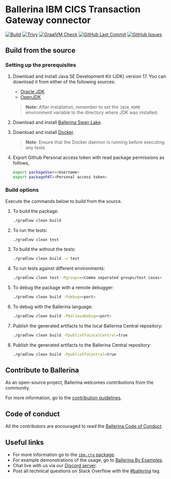# Ballerina IBM CICS Transaction Gateway connector

[![Build](https://github.com/ballerina-platform/module-ballerinax-ibm.ctg/actions/workflows/ci.yml/badge.svg)](https://github.com/ballerina-platform/module-ballerinax-ibm.ctg/actions/workflows/ci.yml)
[![Trivy](https://github.com/ballerina-platform/module-ballerinax-ibm.ctg/actions/workflows/trivy-scan.yml/badge.svg)](https://github.com/ballerina-platform/module-ballerinax-ibm.ctg/actions/workflows/trivy-scan.yml)
[![GraalVM Check](https://github.com/ballerina-platform/module-ballerinax-ibm.ctg/actions/workflows/build-with-bal-test-graalvm.yml/badge.svg)](https://github.com/ballerina-platform/module-ballerinax-ibm.ctg/actions/workflows/build-with-bal-test-graalvm.yml)
[![GitHub Last Commit](https://img.shields.io/github/last-commit/ballerina-platform/module-ballerinax-ibm.ctg.svg)](https://github.com/ballerina-platform/module-ballerinax-ibm.ctg/commits/main)
[![GitHub Issues](https://img.shields.io/github/issues/ballerina-platform/ballerina-library/module/ibm.ctg.svg?label=Open%20Issues)](https://github.com/ballerina-platform/ballerina-library/labels/module%2Fibm.ctg)

## Build from the source

### Setting up the prerequisites

1. Download and install Java SE Development Kit (JDK) version 17. You can download it from either of the following sources:

    * [Oracle JDK](https://www.oracle.com/java/technologies/downloads/)
    * [OpenJDK](https://adoptium.net/)

   > **Note:** After installation, remember to set the `JAVA_HOME` environment variable to the directory where JDK was installed.

2. Download and install [Ballerina Swan Lake](https://ballerina.io/).

3. Download and install [Docker](https://www.docker.com/get-started).

   > **Note**: Ensure that the Docker daemon is running before executing any tests.

4. Export Github Personal access token with read package permissions as follows,

    ```bash
    export packageUser=<Username>
    export packagePAT=<Personal access token>
    ```

### Build options

Execute the commands below to build from the source.

1. To build the package:

   ```bash
   ./gradlew clean build
   ```

2. To run the tests:

   ```bash
   ./gradlew clean test
   ```

3. To build the without the tests:

   ```bash
   ./gradlew clean build -x test
   ```

4. To run tests against different environments:

   ```bash
   ./gradlew clean test -Pgroups=<Comma separated groups/test cases>
   ```

5. To debug the package with a remote debugger:

   ```bash
   ./gradlew clean build -Pdebug=<port>
   ```

6. To debug with the Ballerina language:

   ```bash
   ./gradlew clean build -PbalJavaDebug=<port>
   ```

7. Publish the generated artifacts to the local Ballerina Central repository:

    ```bash
    ./gradlew clean build -PpublishToLocalCentral=true
    ```

8. Publish the generated artifacts to the Ballerina Central repository:

   ```bash
   ./gradlew clean build -PpublishToCentral=true
   ```

## Contribute to Ballerina

As an open-source project, Ballerina welcomes contributions from the community.

For more information, go to the [contribution guidelines](https://github.com/ballerina-platform/ballerina-lang/blob/master/CONTRIBUTING.md).

## Code of conduct

All the contributors are encouraged to read the [Ballerina Code of Conduct](https://ballerina.io/code-of-conduct).

## Useful links

* For more information go to the [`ibm.ctg` package](https://central.ballerina.io/ballerinax/ibm.ctg/latest).
* For example demonstrations of the usage, go to [Ballerina By Examples](https://ballerina.io/learn/by-example/).
* Chat live with us via our [Discord server](https://discord.gg/ballerinalang).
* Post all technical questions on Stack Overflow with the [#ballerina](https://stackoverflow.com/questions/tagged/ballerina) tag.
